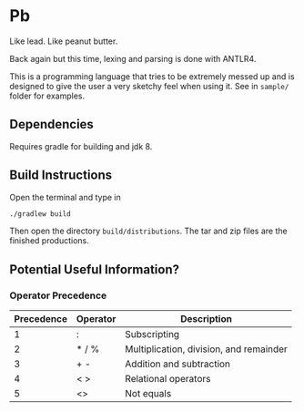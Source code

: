 # Pb
Like lead. Like peanut butter. 

Back again but this time, lexing and parsing is done with ANTLR4.

This is a programming language that tries to be extremely messed up and is designed to give the user a very sketchy feel when using it.
See in `sample/` folder for examples.

## Dependencies

Requires gradle for building and jdk 8.

## Build Instructions

Open the terminal and type in

```sh
./gradlew build
```

Then open the directory `build/distributions`.
The tar and zip files are the finished productions.

## Potential Useful Information?

### Operator Precedence

| Precedence  | Operator  | Description  |
|-------------|-----------|--------------|
|      1      |     :     | Subscripting |
|      2      |   * / %   | Multiplication, division, and remainder |
|      3      |    + -    | Addition and subtraction |
|      4      |    < >    | Relational operators |
|      5      |    <>     |  Not equals  |

